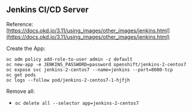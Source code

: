 ## Jenkins CI/CD Server

Reference: [https://docs.okd.io/3.11/using_images/other_images/jenkins.html](https://docs.okd.io/3.11/using_images/other_images/jenkins.html)

Create the App:

```
oc adm policy add-role-to-user admin -z default
oc new-app -e JENKINS_PASSWORD=password openshift/jenkins-2-centos7
oc expose svc jenkins-2-centos7 --name=jenkins --port=8080-tcp
oc get pods
oc logs --follow pod/jenkins-2-centos7-1-hjfjh
```

Remove all:

- `oc delete all --selector app=jenkins-2-centos7`
